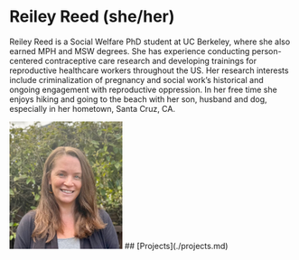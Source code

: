 # Reiley Reed (she/her)
Reiley Reed is a Social Welfare PhD student at UC Berkeley, where she also earned MPH and MSW degrees. She has experience conducting person-centered contraceptive care research and developing trainings for reproductive healthcare workers throughout the US. Her research interests include criminalization of pregnancy and social work’s historical and ongoing engagement with reproductive oppression. In her free time she enjoys hiking and going to the beach with her son, husband and dog, especially in her hometown, Santa Cruz, CA. 


<img src="./images/reileyreed.jpg" width="200" />
## [Projects](./projects.md)
